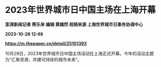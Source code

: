 # 2023年世界城市日中国主场在上海开幕
**澎湃新闻记者 蒋乐来 编辑 黄嫣然 视频来源 上海世界城市日事务协调中心**

**2023-10-28 12:48**

**https://m.thepaper.cn/detail/25101393**

10月28日，2023年世界城市日中国主场活动在上海正式开幕。今年的活动主题为“汇聚资源，共建可持续的城市未来”。